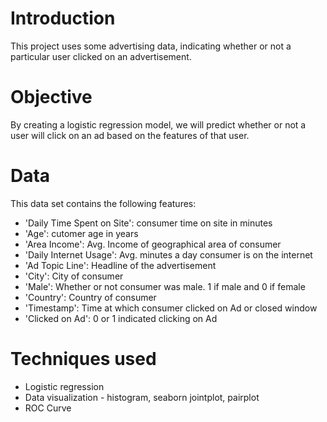 # Introduction
This project uses some advertising data, indicating whether or not a particular user clicked on an advertisement. 

# Objective

By creating a logistic regression model, we will predict whether or not a user will click on an ad based on the features of that user.

# Data

This data set contains the following features:

- 'Daily Time Spent on Site': consumer time on site in minutes
- 'Age': cutomer age in years
- 'Area Income': Avg. Income of geographical area of consumer
- 'Daily Internet Usage': Avg. minutes a day consumer is on the internet
- 'Ad Topic Line': Headline of the advertisement
- 'City': City of consumer
- 'Male': Whether or not consumer was male. 1 if male and 0 if female
- 'Country': Country of consumer
- 'Timestamp': Time at which consumer clicked on Ad or closed window
- 'Clicked on Ad': 0 or 1 indicated clicking on Ad

# Techniques used
- Logistic regression
- Data visualization - histogram, seaborn jointplot, pairplot
- ROC Curve
